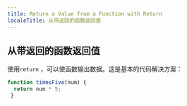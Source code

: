 ```yaml
---
title: Return a Value from a Function with Return
localeTitle: 从带返回的函数返回值
---
```

## 从带返回的函数返回值

使用`return` ，可以使函数输出数据。这是基本的代码解决方案：

```javascript
function timesFive(num) { 
  return num * 5; 
 } 

```